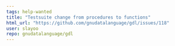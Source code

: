 ```yaml
---
tags: help-wanted
title: "Testsuite change from procedures to functions"
html_url: "https://github.com/gnudatalanguage/gdl/issues/118"
user: slayoo
repo: gnudatalanguage/gdl
---
```


